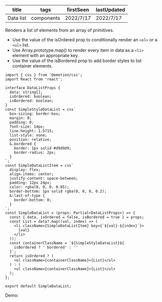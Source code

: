 | title     | tags       | firstSeen | lastUpdated |
| --------- | ---------- | --------- | ----------- |
| Data list | components | 2022/7/17 | 2022/7/17   |

Renders a list of elements from an array of primitives.

- Use the value of the isOrdered prop to conditionally render an `<ol>` or a `<ul>` list.
- Use Array.prototype.map() to render every item in data as a `<li>` element with an appropriate key.
- Use the value of the isBordered prop to add border styles to list container elements.

```tsx | pure
import { css } from '@emotion/css';
import React from 'react';

interface DataListProps {
  data: string[];
  isOrdered: boolean;
  isBordered: boolean;
}
const SimpleStyleDataList = css`
  box-sizing: border-box;
  margin: 0;
  padding: 0;
  font-size: 14px;
  line-height: 1.5715;
  list-style: none;
  position: relative;
  &.bordered {
    border: 1px solid #d9d9d9;
    border-radius: 2px;
  }
`;
const SimpleDataListItem = css`
  display: flex;
  align-items: center;
  justify-content: space-between;
  padding: 12px 24px;
  color: rgba(0, 0, 0, 0.85);
  border-bottom: 1px solid rgba(0, 0, 0, 0.2);
  &:last-of-type {
    border-bottom: 0;
  }
`;
const SimpleDataList = (props: Partial<DataListProps>) => {
  const { data, isOrdered = false, isBordered = true } = props;
  const List = data?.map((val, index) => (
    <li className={SimpleDataListItem} key={`${val}-${index}`}>
      {val}
    </li>
  ));
  const containerClassName = `${SimpleStyleDataList}${
    isBordered ? ' bordered' : ''
  }`;
  return isOrdered ? (
    <ol className={containerClassName}>{List}</ol>
  ) : (
    <ul className={containerClassName}>{List}</ul>
  );
};

export default SimpleDataList;
```

Demo:

<code src="./Demo.tsx"></code>
